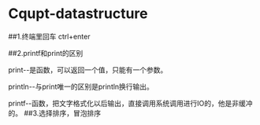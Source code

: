 # Cqupt-datastructure
##1.终端里回车
   ctrl+enter

##2.printf和print的区别

   print--是函数，可以返回一个值，只能有一个参数。

   println--与print唯一的区别是println换行输出。

   printf--函数，把文字格式化以后输出，直接调用系统调用进行IO的，他是非缓冲的。
##3.选择排序，冒泡排序

